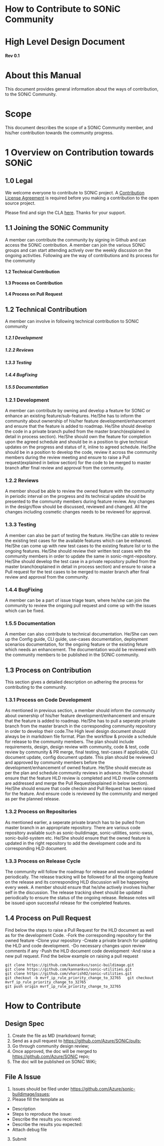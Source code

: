 # How to Contribute to SONiC Community                                                   
                          
# High Level Design Document                                   
#### Rev 0.1                                                   

# About this Manual
This document provides general information about the ways of contribution, to the SONiC Community.

# Scope                                                                                  
This document describes the scope of a SONiC Community member, and his/her contribution towards the community progress.

# 1 Overview on Contribution towards SONiC

## 1.0 Legal
We welcome everyone to contribute to SONiC project. A [Contribution License Agreement](https://www.1eswiki.com/wiki/Automating_Contribution_License_Agreements) is required before you making a contribution to the open source project. 

Please find and sign the CLA [here](https://cla.microsoft.com). Thanks for your support.

## 1.1 Joining the SONiC Community
 A member can contribute the community by signing in Github and can access the SONiC contribution. A member can join the various SONiC groups
 and can start attending actively over the weekly discssion on the ongoing activities. Following are the way of contributions and its process for the community
 
 #### 1.2 Technical Contribution
 #### 1.3 Process on Contribution
 #### 1.4 Process on Pull Request
	
## 1.2 Technical Contribution
 A member can involve in following technical contribution to SONiC community
##### 1.2.1 Development
##### 1.2.2 Reviews
##### 1.3.3 Testing 
##### 1.4.4 BugFixing 
##### 1.5.5 Documentation
  
### 1.2.1 Development                    
A member can contribute by owning and develop a feature for SONiC or enhance an existing feature/sub-features. He/She has to inform the community about ownership of his/her feature development/enhancement and ensure that the feature is added to roadmap. He/She should develop the code in a private branch pulled from the master branch(explained in detail in process section). He/She should own the feature for completion upon the agreed schedule and should be in a position to give technical updates on the progress and status of it, inline to agreed schedule. He/She should be in a position to develop the code, review it across the community members during the review meeting and ensure to raise a Pull request(explained in below section) for the code to be merged to master branch after final review and approval from the community.
              
### 1.2.2 Reviews
A member shoud be able to review the owned feature with the community in periodic interval on the progress and its technical update should be presented to the community members during feature review. Any changes in the design/flow should be discussed, reviewed and changed. All the changes including cosmetic changes needs to be reviewed for approval.

### 1.3.3 Testing
A member can also be part of testing the feature. He/She can able to review the existing test cases for the available features which can be enhanced. He/She can come up with new test cases to the existing feature list or to the ongoing features. He/She should review their written test cases with the community members in order to update the same in sonic-mgnt-repository. He/She should develop the test case in a private repository pulled from the master branch(explained in detail in process section) and ensure to raise a Pull request for the test cases to be merged to master branch after final review and approval from the community.                                  

### 1.4.4 BugFixing
A member can be a part of issue triage team, where he/she can join the community to review the ongoing pull request and come up with the issues which can be fixed.

### 1.5.5 Documentation
A member can also contribute to technical documentation. He/She can own up the Config guide, CLI  guide, use-cases documentation, deployment scenarios documentation, for the ongoing feature or the existing feture which needs an enhancement. The documentation would be reviewed with the community members to be published in the SONiC community.

## 1.3 Process on Contribution
This section gives a detailed description on adhering the process for contributing to the community. 

### 1.3.1 Process on Code Development
As mentioned in previous section, a member should inform the community about ownership of his/her feature development/enhancement and ensure that the feature is added to roadmap. He/She has to pull a seperate private branch from the master branch in the corresponding community repository in order to develop their code.The High level design document should always be in markdown file format. Plan the workflow & provide a schedule for release to the community members. The plan should include requirements, design, design review with community, code & test, code review by community & PR merge, final testing, test-cases if applicable, CLI document update, config document update. This plan should be reviewed and approved by community members before the development/enhancement of owned feature. He/She should execute as per the plan and schedule community reviews in advance. He/She should ensure that the feature HLD review is completed and  HLD reveiw comments are addressed and merge the Pull Request(explained in below section). He/She should ensure that code checkin and Pull Request has been raised for the feature. And ensure code is reviewed by the community and merged as per the planned release.

### 1.3.2 Process on Repositories
As mentioned earlier, a seperate private branch has to be pulled from master branch in an appropriate repository. There are various code repository available such as sonic-buildimage, sonic-utilities, sonic-swss, sonic-build-system etc. He/She should ensure that the owned feature is updated in  the right repository to add the development code and its corresponding HLD document.

### 1.3.3 Process on Release Cycle
The community will follow the roadmap for release and would be updated periodically. The release tracking will be followed for all the ongoing feature on the release and its corresponding HLD discussion will be happening every week. A member should ensure that he/she actively involves his/her self in the discussion. The release tracking sheet should be updated periodically to ensure the status of the ongoing release. Release notes will be issued upon successful release for the completed features. 

## 1.4 Process on Pull Request
Find below the steps to raise a Pull Request for the HLD document as well as for the development Code.
-Fork the corresponding repository for the owned feature
-Clone your repository 
-Create a private branch for updating the HLD and code development.
-Do necessary changes upon review comments if any
-Push the HLD document code development 
-And raise a new pull request.
Find the below example on raising a pull request

```
git clone https://github.com/kannankvs/sonic-buildimage.git	 	 
git clone https://github.com/kannankvs/sonic-utilities.git	 	 
git clone https://github.com/vharish02/sonic-utilities.git	 	 
git checkout -b mvrf_ip_rule_priority_change_to_32765	git checkout mvrf_ip_rule_priority_change_to_32765	 
git push origin mvrf_ip_rule_priority_change_to_32765	 	 

```

# How to Contribute
## Design Spec
1. Create the file as MD (markdown) format;
2. Send as a pull request to https://github.com/Azure/SONiC/pulls;
3. Go through community design review;
4. Once approved, the doc will be merged to https://github.com/Azure/SONiC repo;
5. The doc will be published on SONiC WiKi;

## File A Issue
1. Issues should be filed under https://github.com/Azure/sonic-buildimage/issues;
2. Please fill the template as 
- Description
- Steps to reproduce the issue:
- Describe the results you received:
- Describe the results you expected:
- Attach debug file
3. Submit